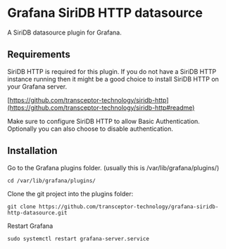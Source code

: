 # Grafana SiriDB HTTP datasource
A SiriDB datasource plugin for Grafana.

## Requirements
SiriDB HTTP is required for this plugin. If you do not have a SiriDB HTTP instance running then
it might be a good choice to install SiriDB HTTP on your Grafana server.

[https://github.com/transceptor-technology/siridb-http](https://github.com/transceptor-technology/siridb-http#readme)

Make sure to configure SiriDB HTTP to allow Basic Authentication. Optionally you can also choose
to disable authentication.

## Installation

Go to the Grafana plugins folder. (usually this is /var/lib/grafana/plugins/)

```
cd /var/lib/grafana/plugins/
```

Clone the git project into the plugins folder:
```
git clone https://github.com/transceptor-technology/grafana-siridb-http-datasource.git
```

Restart Grafana
```
sudo systemctl restart grafana-server.service
```